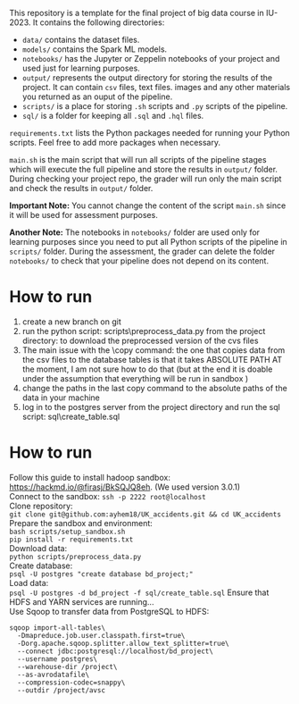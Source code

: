 This repository is a template for the final project of big data course in IU-2023. It contains the following directories:

- `data/` contains the dataset files.
- `models/` contains the Spark ML models.
- `notebooks/` has the Jupyter or Zeppelin notebooks of your project and used just for learning purposes.
- `output/` represents the output directory for storing the results of the project. It can contain `csv` files, text files. images and any other materials you returned as an ouput of the pipeline.
- `scripts/` is a place for storing `.sh` scripts and `.py` scripts of the pipeline.
- `sql/` is a folder for keeping all `.sql` and `.hql` files.

`requirements.txt` lists the Python packages needed for running your Python scripts. Feel free to add more packages when necessary.

`main.sh` is the main script that will run all scripts of the pipeline stages which will execute the full pipeline and store the results in `output/` folder. During checking your project repo, the grader will run only the main script and check the results in `output/` folder.

**Important Note:** You cannot change the content of the script `main.sh` since it will be used for assessment purposes.

**Another Note:** The notebooks in `notebooks/` folder are used only for learning purposes since you need to put all Python scripts of the pipeline in `scripts/` folder. During the assessment, the grader can delete the folder `notebooks/` to check that your pipeline does not depend on its content.



# How to run

1. create a new branch on git
2. run the python script: scripts\preprocess_data.py from the project directory: to download the preprocessed version of the cvs files
3. The main issue with the \copy command: the one that copies data from the csv files to the database tables is that it takes ABSOLUTE PATH
AT the moment, I am not sure how to do that (but at the end it is doable under the assumption that everything will be run in sandbox )
4. change the paths in the last copy command to the absolute paths of the data in your machine 
5. log in to the postgres server from the project directory and run the sql script: sql\create_table.sql

# How to run
Follow this guide to install hadoop sandbox: https://hackmd.io/@firasj/BkSQJQ8eh. (We used version 3.0.1)  
Connect to the sandbox: `ssh -p 2222 root@localhost`  
Clone repository:  
`git clone git@github.com:ayhem18/UK_accidents.git && cd UK_accidents`  
Prepare the sandbox and environment:  
`bash scripts/setup_sandbox.sh`  
`pip install -r requirements.txt`  
Download data:  
`python scripts/preprocess_data.py`  
Create database:  
`psql -U postgres "create database bd_project;"`  
Load data:  
`psql -U postgres -d bd_project -f sql/create_table.sql` 
Ensure that HDFS and YARN services are running...  
Use Sqoop to transfer data from PostgreSQL to HDFS:  
```
sqoop import-all-tables\  
  -Dmapreduce.job.user.classpath.first=true\  
  -Dorg.apache.sqoop.splitter.allow_text_splitter=true\  
  --connect jdbc:postgresql://localhost/bd_project\  
  --username postgres\  
  --warehouse-dir /project\  
  --as-avrodatafile\  
  --compression-codec=snappy\  
  --outdir /project/avsc
```  
